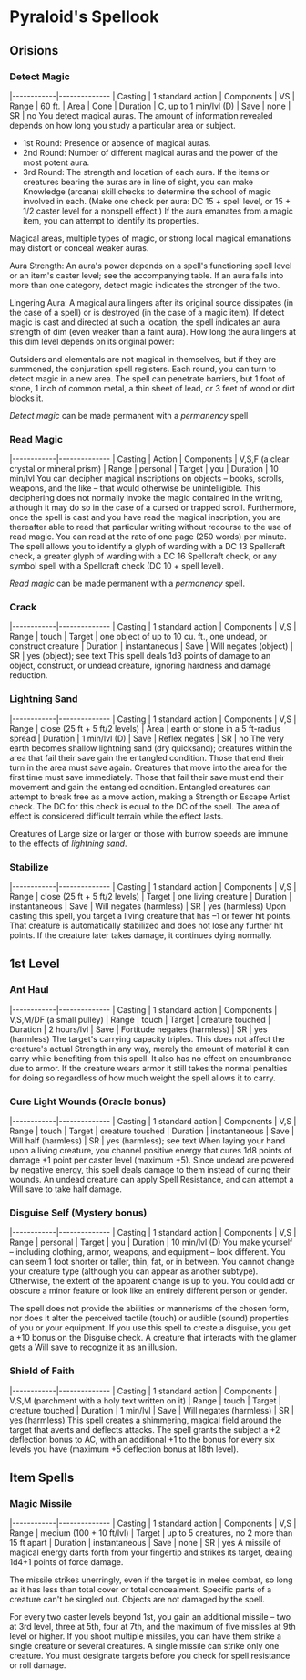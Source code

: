 # Pyraloid's Spellook
## Orisions
### Detect Magic
|------------|--------------
| Casting    | 1 standard action
| Components | VS
| Range      | 60 ft.
| Area       | Cone
| Duration   | C, up to 1 min/lvl (D)
| Save       | none
| SR         | no
You detect magical auras. The amount of information revealed depends on how long you study a particular area or subject.
- 1st Round: Presence or absence of magical auras.
- 2nd Round: Number of different magical auras and the power of the most potent aura.
- 3rd Round: The strength and location of each aura. If the items or creatures bearing the auras are in line of sight, you can make Knowledge (arcana) skill checks to determine the school of magic involved in each. (Make one check per aura: DC 15 + spell level, or 15 + 1/2 caster level for a nonspell effect.) If the aura emanates from a magic item, you can attempt to identify its properties.

Magical areas, multiple types of magic, or strong local magical emanations may distort or conceal weaker auras.

Aura Strength: An aura's power depends on a spell's functioning spell level or an item's caster level; see the accompanying table. If an aura falls into more than one category, detect magic indicates the stronger of the two.

Lingering Aura: A magical aura lingers after its original source dissipates (in the case of a spell) or is destroyed (in the case of a magic item). If detect magic is cast and directed at such a location, the spell indicates an aura strength of dim (even weaker than a faint aura). How long the aura lingers at this dim level depends on its original power:

Outsiders and elementals are not magical in themselves, but if they are summoned, the conjuration spell registers. Each round, you can turn to detect magic in a new area. The spell can penetrate barriers, but 1 foot of stone, 1 inch of common metal, a thin sheet of lead, or 3 feet of wood or dirt blocks it.

*Detect magic* can be made permanent with a *permanency* spell

### Read Magic
|------------|--------------
| Casting    | Action
| Components | V,S,F (a clear crystal or mineral prism)
| Range      | personal
| Target     | you
| Duration   | 10 min/lvl
You can decipher magical  inscriptions on objects – books, scrolls, weapons, and the like – that would otherwise be unintelligible. This deciphering does not normally invoke the magic contained in the writing, although it may do so in the case of a cursed or trapped scroll. Furthermore, once the spell is cast and you have read the magical inscription, you are thereafter able to read that particular writing without recourse to the use of read magic. You can read at the rate of one page (250 words) per minute. The spell allows you to identify a glyph of warding with a DC 13 Spellcraft check, a greater glyph of warding with a DC 16 Spellcraft check, or any symbol spell with a Spellcraft check (DC 10 + spell level).

*Read magic* can be made permanent with a *permanency* spell.

### Crack
|------------|--------------
| Casting    | 1 standard action
| Components | V,S
| Range      | touch
| Target     | one object of up to 10 cu. ft., one undead, or construct creature
| Duration   | instantaneous
| Save       | Will negates (object)
| SR         | yes (object); see text
This spell deals 1d3 points of damage to an object, construct, or undead creature, ignoring hardness and damage reduction.

### Lightning Sand
|------------|--------------
| Casting    | 1 standard action
| Components | V,S
| Range      | close (25 ft + 5 ft/2 levels)
| Area       | earth or stone in a 5 ft-radius spread
| Duration   | 1 min/lvl (D)
| Save       | Reflex negates
| SR         | no
The very earth becomes shallow lightning sand (dry quicksand); creatures within the area that fail their save gain the entangled condition. Those that end their turn in the area must save again. Creatures that move into the area for the first time must save immediately. Those that fail their save must end their movement and gain the entangled condition. Entangled creatures can attempt to break free as a move action, making a Strength or Escape Artist check. The DC for this check is equal to the DC of the spell. The area of effect is considered difficult terrain while the effect lasts.

Creatures of Large size or larger or those with burrow speeds are immune to the effects of *lightning sand*.

### Stabilize
|------------|--------------
| Casting    | 1 standard action
| Components | V,S
| Range      | close (25 ft + 5 ft/2 levels)
| Target     | one living creature
| Duration   | instantaneous
| Save       | Will negates (harmless)
| SR         | yes (harmless)
Upon casting this spell, you target a living creature that has –1 or fewer hit points. That creature is automatically stabilized and does not lose any further hit points. If the creature later takes damage, it continues dying normally.

## 1st Level
### Ant Haul
|------------|--------------
| Casting    | 1 standard action
| Components | V,S,M/DF (a small pulley)
| Range      | touch
| Target     | creature touched
| Duration   | 2 hours/lvl
| Save       | Fortitude negates (harmless)
| SR         | yes (harmless)
The target's carrying capacity triples. This does not affect the creature's actual Strength in any way, merely the amount of material it can carry while benefiting from this spell. It also has no effect on encumbrance due to armor. If the creature wears armor it still takes the normal penalties for doing so regardless of how much weight the spell allows it to carry.

### Cure Light Wounds (Oracle bonus)
|------------|--------------
| Casting    | 1 standard action
| Components | V,S
| Range      | touch
| Target     | creature touched
| Duration   | instantaneous
| Save       | Will half (harmless)
| SR         | yes (harmless); see text
When laying your hand upon a living creature, you channel positive energy that cures 1d8 points of damage +1 point per caster level (maximum +5). Since undead are powered by negative energy, this spell deals damage to them instead of curing their wounds. An undead creature can apply Spell Resistance, and can attempt a Will save to take half damage.

### Disguise Self (Mystery bonus)
|------------|--------------
| Casting    | 1 standard action
| Components | V,S
| Range      | personal
| Target     | you
| Duration   | 10 min/lvl (D)
You make yourself – including clothing, armor, weapons, and equipment – look different. You can seem 1 foot shorter or taller, thin, fat, or in between. You cannot change your creature type (although you can appear as another subtype). Otherwise, the extent of the apparent change is up to you. You could add or obscure a minor feature or look like an entirely different person or gender.

The spell does not provide the abilities or mannerisms of the chosen form, nor does it alter the perceived tactile (touch) or audible (sound) properties of you or your equipment. If you use this spell to create a disguise, you get a +10 bonus on the Disguise check. A creature that interacts with the glamer gets a Will save to recognize it as an illusion.

### Shield of Faith
|------------|--------------
| Casting    | 1 standard action
| Components | V,S,M (parchment with a holy text written on it)
| Range      | touch
| Target     | creature touched
| Duration   | 1 min/lvl
| Save       | Will negates (harmless)
| SR         | yes (harmless)
This spell creates a shimmering, magical field around the target that averts and deflects attacks. The spell grants the subject a +2 deflection bonus to AC, with an additional +1 to the bonus for every six levels you have (maximum +5 deflection bonus at 18th level).

## Item Spells
### Magic Missile
|------------|--------------
| Casting    | 1 standard action
| Components | V,S
| Range      | medium (100 + 10 ft/lvl)
| Target     | up to 5 creatures, no 2 more than 15 ft apart
| Duration   | instantaneous
| Save       | none
| SR         | yes
A missile of magical energy darts forth from your fingertip and strikes its target, dealing 1d4+1 points of force damage.

The missile strikes unerringly, even if the target is in melee combat, so long as it has less than total cover or total concealment. Specific parts of a creature can't be singled out. Objects are not damaged by the spell.

For every two caster levels beyond 1st, you gain an additional missile – two at 3rd level, three at 5th, four at 7th, and the maximum of five missiles at 9th level or higher. If you shoot multiple missiles, you can have them strike a single creature or several creatures. A single missile can strike only one creature. You must designate targets before you check for spell resistance or roll damage.
